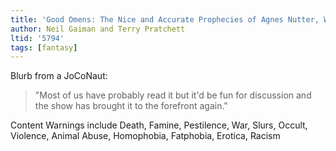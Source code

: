 ```yaml
---
title: 'Good Omens: The Nice and Accurate Prophecies of Agnes Nutter, Witch'
author: Neil Gaiman and Terry Pratchett
ltid: '5794'
tags: [fantasy]
---
```


Blurb from a JoCoNaut:

> "Most of us have probably read it but it'd be fun for discussion and the show
> has brought it to the forefront again."

Content Warnings include Death, Famine, Pestilence, War, Slurs, Occult,
Violence, Animal Abuse, Homophobia, Fatphobia, Erotica, Racism
